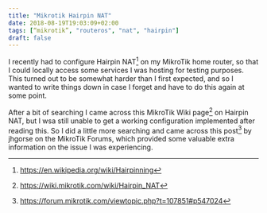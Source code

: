 ```yaml
---
title: "Mikrotik Hairpin NAT"
date: 2018-08-19T19:03:09+02:00
tags: [“mikrotik”, "routeros", "nat", "hairpin"]
draft: false
---
```


I recently had to configure Hairpin NAT[^wikipedia] on my MikroTik home router, so that I could locally access some services I was hosting for testing purposes. This turned out to be somewhat harder than I first expected, and so I wanted to write things down in case I forget and have to do this again at some point.

After a bit of searching I came across this MikroTik Wiki page[^mikrotik-wiki] on Hairpin NAT, but I wsa still unable to get a working configuration implemented after reading this. So I did a little more searching and came across this post[^mikrotik-forum] by jhgorse on the MikroTik Forums, which provided some valuable extra information on the issue I was experiencing.


 [^wikipedia]: https://en.wikipedia.org/wiki/Hairpinning
 [^mikrotik-wiki]: https://wiki.mikrotik.com/wiki/Hairpin_NAT
 [^mikrotik-forum]: https://forum.mikrotik.com/viewtopic.php?t=107851#p547024
